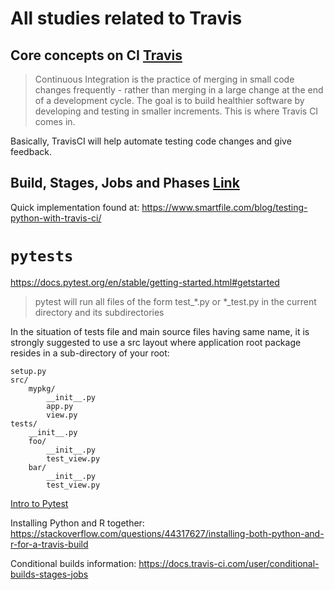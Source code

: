 # All studies related to Travis

## Core concepts on CI [Travis](https://docs.travis-ci.com/user/for-beginners)

> Continuous Integration is the practice of merging in small code changes frequently - rather than merging in a large change at the end of a development cycle. The goal is to build healthier software by developing and testing in smaller increments. This is where Travis CI comes in.

Basically, TravisCI will help automate testing code changes and give feedback.

## Build, Stages, Jobs and Phases [Link](https://docs.travis-ci.com/user/for-beginners#builds-stages-jobs-and-phases)


Quick implementation found at: https://www.smartfile.com/blog/testing-python-with-travis-ci/ 

# `pytests`
https://docs.pytest.org/en/stable/getting-started.html#getstarted

> pytest will run all files of the form test_*.py or *_test.py in the current directory and its subdirectories


In the situation of tests file and main source files having same name, it is strongly suggested to use a src layout where application root package resides in a sub-directory of your root:


    setup.py
    src/
        mypkg/
            __init__.py
            app.py
            view.py
    tests/
        __init__.py
        foo/
            __init__.py
            test_view.py
        bar/
            __init__.py
            test_view.py

[Intro to Pytest](https://github.com/pluralsight/intro-to-pytest)

Installing Python and R together: https://stackoverflow.com/questions/44317627/installing-both-python-and-r-for-a-travis-build

Conditional builds information: https://docs.travis-ci.com/user/conditional-builds-stages-jobs